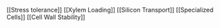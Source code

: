 [[Stress tolerance]]
[[Xylem Loading]]
[[Silicon Transport]]
[[Specialized Cells]]
[[Cell Wall Stability]]
